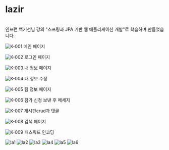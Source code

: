 # lazir
\
인프런 백기선님 강의 "스프링과 JPA 기반 웹 애플리케이션 개발"로 학습하며 만들었습니다.

![K-001](https://user-images.githubusercontent.com/78904413/150488186-5ff0d8db-4e5e-4d7d-ae16-a51a9d94d34e.png)
메인 페이지

![K-002](https://user-images.githubusercontent.com/78904413/150488241-22206bd3-656c-4bb8-9213-8e730e2f152f.png)
로그인 페이지

![K-003](https://user-images.githubusercontent.com/78904413/150488304-79c314e7-e305-4976-aa59-4b18576bff38.png)
내 정보 페이지

![K-004](https://user-images.githubusercontent.com/78904413/150488340-fec2fc99-9ab7-40a3-be23-c9d9199c77fc.png)
내 정보 수정

![K-005](https://user-images.githubusercontent.com/78904413/150488383-d869063c-3256-47ff-af50-b203b48be570.png)
팀 정보 페이지

![K-006](https://user-images.githubusercontent.com/78904413/150488407-f14f6844-6e8e-49b8-aebb-5a2c626d8c18.png)
참가 신청 보낸 후 메세지

![K-007](https://user-images.githubusercontent.com/78904413/150488471-d5396dae-0695-4dcc-9303-995c86e3c6d4.png)
게시판crud과 댓글

![K-008](https://user-images.githubusercontent.com/78904413/150488507-8c848af1-07c3-428e-917c-766f2e33fb62.png)
검색 페이지

![K-009](https://user-images.githubusercontent.com/78904413/150488529-02839601-d1c7-40ac-b52e-12f3d8479eec.png)
패스워드 인코딩

![la1](https://user-images.githubusercontent.com/78904413/149943348-db32ccf5-dded-4b59-a86e-15d9972f2fe3.jpg)
![la2](https://user-images.githubusercontent.com/78904413/149943364-8434013a-1328-46ae-a558-30cbbaabd72a.jpg)
![la3](https://user-images.githubusercontent.com/78904413/149943385-1fde936f-9766-45a7-9d0e-b6aa572df9ca.jpg)
![la4](https://user-images.githubusercontent.com/78904413/149943399-3b226f4e-d549-4dc4-8e3b-28c123ee67ad.jpg)
![la5](https://user-images.githubusercontent.com/78904413/149943412-ce7f6076-f7b2-4490-aa82-c57f7c69f890.jpg)
![la6](https://user-images.githubusercontent.com/78904413/149943442-edf99f82-9a01-4f11-a8b1-2c62fd28c91a.jpg)

